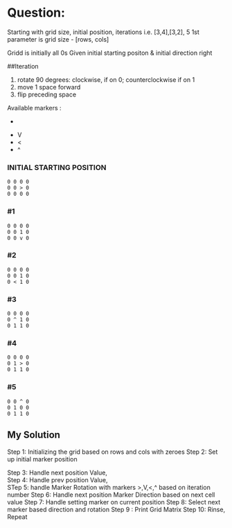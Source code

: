 #  Question:
Starting with grid size, initial position, iterations
i.e. [3,4],[3,2], 5
1st parameter is grid size - [rows, cols]

Gridd is initially all 0s
Given initial starting positon & initial direction right

##Iteration
1. rotate 90 degrees: clockwise, if on 0; counterclockwise if on 1
2. move 1 space forward
3. flip preceding space

Available markers :
* >
* V
* <
* ^

### INITIAL STARTING POSITION
```
0 0 0 0
0 0 > 0
0 0 0 0
```

### #1
```
0 0 0 0
0 0 1 0
0 0 v 0
```

### #2
```
0 0 0 0
0 0 1 0
0 < 1 0
```

### #3
```
0 0 0 0
0 ^ 1 0
0 1 1 0
```

### #4
```
0 0 0 0
0 1 > 0
0 1 1 0
```

### #5
```
0 0 ^ 0
0 1 0 0
0 1 1 0
```


## My Solution
Step 1: Initializing the grid based on rows and cols with zeroes
Step 2: Set up initial marker position

Step 3: Handle next position Value,  
Step 4: Handle prev position Value,  
STep 5: handle Marker Rotation with markers >,V,<,^ based on iteration number
Step 6: Handle next position Marker Direction based on next cell value 
Step 7: Handle setting marker on current position
Step 8: Select next marker based direction and rotation
Step 9 : Print Grid Matrix
Step 10: Rinse, Repeat